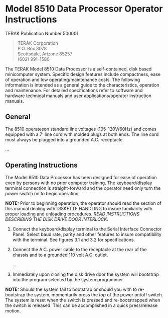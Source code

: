 # Model 8510 Data Processor Operator Instructions

TERAK Publication Number 500001

> TERAK Corporation  
> P.O. Box 3078  
> Scottsdale, Arizone 85257  
> (602) 991-1580  

The TERAK Model 8510 Data Processor is a self-contained, disk based
minicomputer system. Specific design features include compactness, 
ease of operation and low operating/maintenance costs. The following
information is intended as a general guide to the characteristics,
operation and maintenance. For detailed specifications refer to
software and hardware technical manuals and user applications/operator
instruction manuals.

## General

The 8510 operateson standard line voltages (105-120V/60Hz)
and comes equipped with a 7' line cord with molded plugs at both ends.
The line cord must always be plugged into a grounded A.C. receptacle.

...

## Operating Instructions

The Model 8510 Data Processor has been designed 
for ease of operation even by persons with no prior computer training.
The keyboard/display terminal connection is straight-forward and the
operator need only turn the power switch on to begin operation.

**NOTE:** Prior to beginning operation, the operator should read the section
of this manual  dealing with DISKETTE HANDLING to insure familiarity
with proper loading and unloading procedures. *READ INSTRUCTIONS 
DESCRIBING THE DISK DRIVE DOOR INTERLOCK*.

1. Connect the keyboard/display terminal to the Serial Interface
   Connector Panel. Select baud rate, parity and other features
   to insure compatibility with the terminal. See figures 3.1 and
   3.2 for specifications.
   
2. Connect the A.C. power cable to the receptacle at the rear of 
   the chassis and to a grounded 110 volt A.C. outlet.
   
   ...
   
5. Immediately upon closing the disk drive door the system will
   bootstrap into the program selected by the system programmer.
   
**NOTE:** Should the system fail to bootstrap or should you with to 
re-bootstrap the system, momentarily press the *top* of the
power on/off switch. The system is reset when the switch
is pressed and re-bootstrapped when the switch is released.
This can be accomplished in a quick press/release motion.

